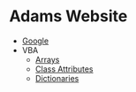 # Adams Website
- [Google](www.google.com.au)
- VBA
    - [Arrays](VBA/Arrays.md)
    - [Class Attributes](VBA/ClassAttributes.md)
    - [Dictionaries](VBA/Dictionaries.md)
